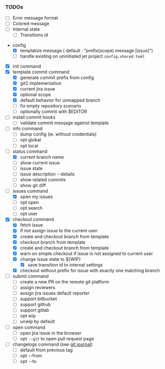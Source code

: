### TODOs

- [ ] Error message format 
- [ ] Colored message
- [ ] Internal state
    - [ ] Transitions id
- config
    - [x] templatize message ( default : "prefix(scope) message  \[issue\]")
    - [ ] handle existing on uninitiated jet project `config.shared.toml`
- [x] init command
- [x] template commit command
    - [x] generate commit prefix from config
    - [x] git2 implementation
    - [x] current jira issue
    - [x] optional scope
    - [x] default behavior for unmapped branch
    - [ ] fix empty repository scenario
    - [ ] optionally commit with $EDITOR
- [ ] install commit hooks
    - [ ] validate commit message against template
- [ ] info command
    - [ ] dump config (ie. without credentials)
    - [ ] opt global
    - [ ] opt local
- [ ] status command
    - [x] current branch name
    - [ ] show current issue
    - [ ] issue state
    - [ ] issue description --details
    - [ ] show related commits
    - [ ] show git diff
- [ ] issues command
    - [x] open my issues
    - [ ] opt open
    - [ ] opt search
    - [ ] opt user
- [x] checkout command
    - [x] fetch issue
    - [x] if not assign issue to the current user 
    - [x] create and checkout branch from template
    - [x] checkout branch from template
    - [x] create and checkout branch from template
    - [x] warn on simple checkout if issue is not assigned to current user
    - [x] change issue state to ${WIP}
        - [x] save transition id to internal settings
    - [x] checkout without prefix for issue with exactly one matching branch
- [ ] submit command
    - [ ] create a new PR on the remote git platform
    - [ ] assign reviewers
    - [ ] assign jira issues default reporter
    - [ ] support bitbucket
    - [ ] support github
    - [ ] support gitlab
    - [ ] opt wip
    - [ ] unwip by default
- [ ] open command 
    - [ ] open jira issue in the browser
    - [ ] opt `--git` to open pull request page
- [ ] changelogs command (see [git journal](https://github.com/saschagrunert/git-journal))
    - [ ] default from previous tag
    - [ ] opt --from 
    - [ ] opt --to